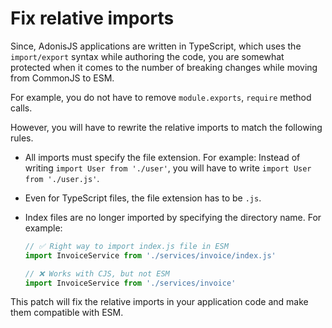 # Fix relative imports

Since, AdonisJS applications are written in TypeScript, which uses the `import/export` syntax while authoring the code, you are somewhat protected when it comes to the number of breaking changes while moving from CommonJS to ESM.

For example, you do not have to remove `module.exports`, `require` method calls.

However, you will have to rewrite the relative imports to match the following rules.

- All imports must specify the file extension. For example: Instead of writing `import User from './user'`, you will have to write `import User from './user.js'`.
- Even for TypeScript files, the file extension has to be `.js`.
- Index files are no longer imported by specifying the directory name.  For example:

    ```ts
    // ✅ Right way to import index.js file in ESM
    import InvoiceService from './services/invoice/index.js'

    // ❌ Works with CJS, but not ESM
    import InvoiceService from './services/invoice'
    ```
    
    
This patch will fix the relative imports in your application code and make them compatible with ESM.